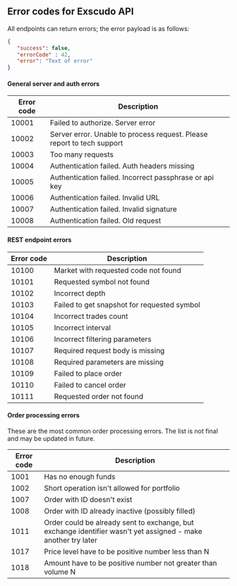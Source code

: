## Error codes for Exscudo API

All endpoints can return errors; the error payload is as follows:
```json
{
   "success": false,
   "errorCode" : 42,
   "error": "Text of error"
}
```

#### General server and auth errors

|Error code|Description|
|---|---|
|10001|Failed to authorize. Server error|
|10002|Server error. Unable to process request. Please report to tech support|
|10003|Too many requests|
|10004|Authentication failed. Auth headers missing|
|10005|Authentication failed. Incorrect passphrase or api key|
|10006|Authentication failed. Invalid URL|
|10007|Authentication failed. Invalid signature|
|10008|Authentication failed. Old request|


#### REST endpoint errors

|Error code|Description|
|---|---|
|10100|Market with requested code not found|
|10101|Requested symbol not found|
|10102|Incorrect depth|
|10103|Failed to get snapshot for requested symbol|
|10104|Incorrect trades count|
|10105|Incorrect interval|
|10106|Incorrect filtering parameters|
|10107|Required request body is missing|
|10108|Required parameters are missing|
|10109|Failed to place order|
|10110|Failed to cancel order|
|10111|Requested order not found|

#### Order processing errors

These are the most common order processing errors. The list is not final and may be updated in future.
 
|Error code|Description|
|---|---|
|1001|Has no enough funds|
|1002|Short operation isn't allowed for portfolio|
|1007|Order with ID doesn't exist|
|1008|Order with ID already inactive (possibly filled)|
|1011|Order could be already sent to exchange, but exchange identifier wasn't yet assigned - make another try later|
|1017|Price level have to be positive number less than N|
|1018|Amount have to be positive number not greater than volume N|